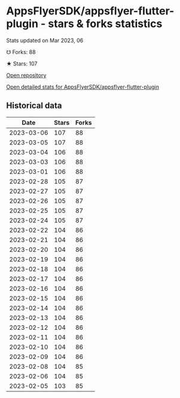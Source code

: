 # AppsFlyerSDK/appsflyer-flutter-plugin - stars & forks statistics

Stats updated on Mar 2023, 06

☋ Forks: 88

★ Stars: 107

[Open repository](https://github.com/AppsFlyerSDK/appsflyer-flutter-plugin)

[Open detailed stats for AppsFlyerSDK/appsflyer-flutter-plugin](https://reviewgithub.com/rep/AppsFlyerSDK/appsflyer-flutter-plugin)

## Historical data
| Date | Stars | Forks |
|------|-------|-------|
| 2023-03-06 | 107 | 88 | 
| 2023-03-05 | 107 | 88 | 
| 2023-03-04 | 106 | 88 | 
| 2023-03-03 | 106 | 88 | 
| 2023-03-01 | 106 | 88 | 
| 2023-02-28 | 105 | 87 | 
| 2023-02-27 | 105 | 87 | 
| 2023-02-26 | 105 | 87 | 
| 2023-02-25 | 105 | 87 | 
| 2023-02-24 | 105 | 87 | 
| 2023-02-22 | 104 | 86 | 
| 2023-02-21 | 104 | 86 | 
| 2023-02-20 | 104 | 86 | 
| 2023-02-19 | 104 | 86 | 
| 2023-02-18 | 104 | 86 | 
| 2023-02-17 | 104 | 86 | 
| 2023-02-16 | 104 | 86 | 
| 2023-02-15 | 104 | 86 | 
| 2023-02-14 | 104 | 86 | 
| 2023-02-13 | 104 | 86 | 
| 2023-02-12 | 104 | 86 | 
| 2023-02-11 | 104 | 86 | 
| 2023-02-10 | 104 | 86 | 
| 2023-02-09 | 104 | 86 | 
| 2023-02-08 | 104 | 85 | 
| 2023-02-06 | 104 | 85 | 
| 2023-02-05 | 103 | 85 | 

